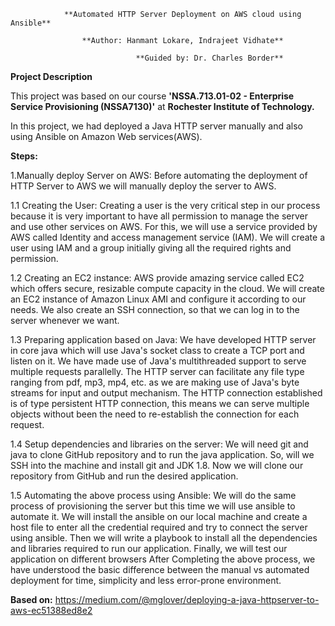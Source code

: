 				**Automated HTTP Server Deployment on AWS cloud using Ansible**

					**Author: Hanmant Lokare, Indrajeet Vidhate**

			            	    **Guided by: Dr. Charles Border**


**Project Description**

This project was based on our course **'NSSA.713.01-02 - Enterprise Service Provisioning (NSSA7130)'** at **Rochester Institute of Technology.**

In this project, we had deployed a Java HTTP server manually and also using Ansible on Amazon Web services(AWS). 
 
**Steps:**

1.Manually deploy Server on AWS:
    	 Before automating the deployment of HTTP Server to AWS we will manually deploy the server to AWS.

1.1 Creating the User:
	Creating a user is the very critical step in our process because it is very important to have all permission to manage the server and use other services on AWS. For this, we will use a service provided by AWS called Identity and access management service (IAM). We will create a user using IAM and a group initially giving all the required rights and permission.

1.2 Creating an EC2 instance:
          AWS provide amazing service called EC2 which offers secure, resizable compute capacity in the cloud. We will create an EC2 instance of Amazon Linux AMI and configure it according to our needs. We also create an SSH connection, so that we can log in to the server whenever we want.

1.3 Preparing application based on Java:
	We have developed HTTP server in core java which will use Java's socket class to create a TCP port and listen on it. We have made use of Java's multithreaded support to serve multiple requests parallelly. The HTTP server can facilitate any file type ranging from pdf, mp3, mp4, etc. as we are making use of Java's byte streams for input and output mechanism. The HTTP connection established is of type persistent HTTP connection, this means we can serve multiple objects without been the need to re-establish the connection for each request.

1.4 Setup dependencies and libraries on the server:
       We will need git and java to clone GitHub repository and to run the java application. So, will we SSH into the machine and install git and JDK 1.8. Now we will clone our repository from GitHub and run the desired application.

1.5   Automating the above process using Ansible:
     We will do the same process of provisioning the server but this time we will use ansible to automate it. We will install the ansible on our local machine and create a host file to enter all the credential required and try to connect the server using ansible. Then we will write a playbook to install all the dependencies and libraries required to run our application. Finally, we will test our application on different browsers
After Completing the above process, we have understood the basic difference between the manual vs automated deployment for time, simplicity and less error-prone environment.

**Based on:** https://medium.com/@mglover/deploying-a-java-httpserver-to-aws-ec51388ed8e2
